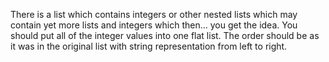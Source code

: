 There is a list which contains integers or other nested lists which may contain
yet more lists and integers which then… you get the idea.
You should put all of the integer values into one flat list.
The order should be as it was in the original list with string representation from left to right.
